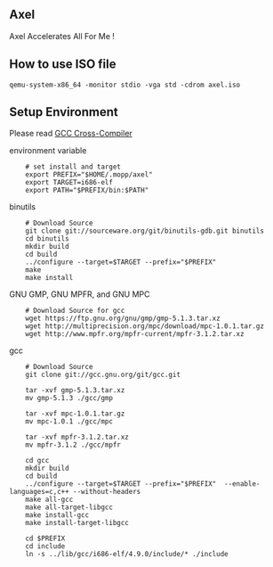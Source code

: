 ## Axel
Axel Accelerates All For Me !


## How to use ISO file
```shell:variable
qemu-system-x86_64 -monitor stdio -vga std -cdrom axel.iso
```


## Setup Environment
Please read [GCC Cross-Compiler](http://wiki.osdev.org/GCC_Cross-Compiler "OSDev")  
  
environment variable  
```shell:variable
    # set install and target
    export PREFIX="$HOME/.mopp/axel"  
    export TARGET=i686-elf  
    export PATH="$PREFIX/bin:$PATH"  
```
  
binutils  
```shell:
    # Download Source
    git clone git://sourceware.org/git/binutils-gdb.git binutils
    cd binutils
    mkdir build
    cd build
    ../configure --target=$TARGET --prefix="$PREFIX"
    make
    make install
```
  
GNU GMP, GNU MPFR, and GNU MPC  
```shell:
    # Download Source for gcc
    wget https://ftp.gnu.org/gnu/gmp/gmp-5.1.3.tar.xz
    wget http://multiprecision.org/mpc/download/mpc-1.0.1.tar.gz
    wget http://www.mpfr.org/mpfr-current/mpfr-3.1.2.tar.xz
```
  
gcc  
```shell:
    # Download Source
    git clone git://gcc.gnu.org/git/gcc.git

    tar -xvf gmp-5.1.3.tar.xz
    mv gmp-5.1.3 ./gcc/gmp

    tar -xvf mpc-1.0.1.tar.gz
    mv mpc-1.0.1 ./gcc/mpc

    tar -xvf mpfr-3.1.2.tar.xz 
    mv mpfr-3.1.2 ./gcc/mpfr

    cd gcc
    mkdir build
    cd build
    ../configure --target=$TARGET --prefix="$PREFIX"  --enable-languages=c,c++ --without-headers 
    make all-gcc
    make all-target-libgcc
    make install-gcc
    make install-target-libgcc

    cd $PREFIX
    cd include
    ln -s ../lib/gcc/i686-elf/4.9.0/include/* ./include 
```

